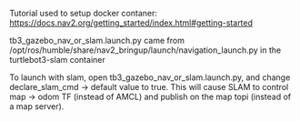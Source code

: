 Tutorial used to setup docker contaner: https://docs.nav2.org/getting_started/index.html#getting-started

tb3_gazebo_nav_or_slam.launch.py came from /opt/ros/humble/share/nav2_bringup/launch/navigation_launch.py in the turtlebot3-slam container

To launch with slam, open tb3_gazebo_nav_or_slam.launch.py, and change declare_slam_cmd -> default value to true. This will cause SLAM to control map -> odom TF (instead of AMCL) and publish on the map topi (instead of a map server).



